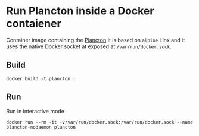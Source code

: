 # Run Plancton inside a Docker contaiener
Container image containing the [Plancton](https://github.com/mconcas/plancton)
It is based on `alpine` Linx and it uses the native Docker socket at exposed at `/var/run/docker.sock`. 

## Build
```
docker build -t plancton .
```

## Run
Run in interactive mode
```
docker run --rm -it -v/var/run/docker.sock:/var/run/docker.sock --name plancton-nodaemon plancton
```


